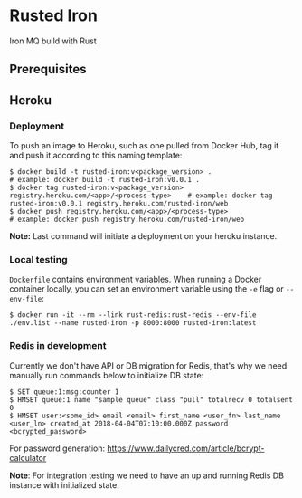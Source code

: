 # Rusted Iron

Iron MQ build with Rust

## Prerequisites

## Heroku

### Deployment
To push an image to Heroku, such as one pulled from Docker Hub, tag it and push it according to this naming template:
```
$ docker build -t rusted-iron:v<package_version> .                                      # example: docker build -t rusted-iron:v0.0.1 .
$ docker tag rusted-iron:v<package_version> registry.heroku.com/<app>/<process-type>    # example: docker tag rusted-iron:v0.0.1 registry.heroku.com/rusted-iron/web
$ docker push registry.heroku.com/<app>/<process-type>                                  # example: docker push registry.heroku.com/rusted-iron/web
```

**Note:** Last command will initiate a deployment on your heroku instance.


### Local testing
`Dockerfile` contains environment variables.
When running a Docker container locally, you can set an environment variable using the `-e` flag or `--env-file`:
```
$ docker run -it --rm --link rust-redis:rust-redis --env-file ./env.list --name rusted-iron -p 8000:8000 rusted-iron:latest
```

### Redis in development
Currently we don't have API or DB migration for Redis, that's why we need manually run commands below to initialize DB state:
```
$ SET queue:1:msg:counter 1
$ HMSET queue:1 name "sample queue" class "pull" totalrecv 0 totalsent 0
$ HMSET user:<some_id> email <email> first_name <user_fn> last_name <user_ln> created_at 2018-04-04T07:10:00.000Z password <bcrypted_password>
```
For password generation: https://www.dailycred.com/article/bcrypt-calculator

**Note**: For integration testing we need to have an up and running Redis DB instance with initialized state.
